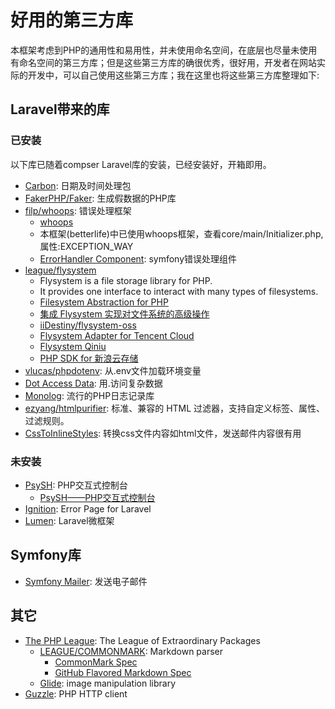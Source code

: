 # 好用的第三方库

本框架考虑到PHP的通用性和易用性，并未使用命名空间，在底层也尽量未使用有命名空间的第三方库；但是这些第三方库的确很优秀，很好用，开发者在网站实际的开发中，可以自己使用这些第三方库；我在这里也将这些第三方库整理如下:

## Laravel带来的库

### 已安装

以下库已随着compser Laravel库的安装，已经安装好，开箱即用。

- [Carbon](https://carbon.nesbot.com/docs/): 日期及时间处理包
- [FakerPHP/Faker](https://fakerphp.github.io/): 生成假数据的PHP库
- [filp/whoops](https://github.com/filp/whoops): 错误处理框架
  - [whoops](http://filp.github.io/whoops/)
  - 本框架(betterlife)中已使用whoops框架，查看core/main/Initializer.php, 属性:EXCEPTION_WAY
  - [ErrorHandler Component](https://github.com/symfony/symfony/tree/6.1/src/Symfony/Component/ErrorHandler): symfony错误处理组件
- [league/flysystem](https://flysystem.thephpleague.com/)
  - Flysystem is a file storage library for PHP. 
  - It provides one interface to interact with many types of filesystems.
  - [Filesystem Abstraction for PHP](https://github.com/thephpleague/flysystem)
  - [集成 Flysystem 实现对文件系统的高级操作](https://laravelacademy.org/post/8419.html)
  - [iiDestiny/flysystem-oss](https://github.com/iiDestiny/flysystem-oss)
  - [Flysystem Adapter for Tencent Cloud](https://github.com/freyo/flysystem-qcloud-cos-v5)
  - [Flysystem Qiniu](https://github.com/overtrue/flysystem-qiniu)
  - [PHP SDK for 新浪云存储](https://github.com/SinaCloudStorage/SinaCloudStorage-SDK-PHP)
- [vlucas/phpdotenv](https://github.com/vlucas/phpdotenv): 从.env文件加载环境变量
- [Dot Access Data](https://github.com/dflydev/dflydev-dot-access-data): 用.访问复杂数据
- [Monolog](https://seldaek.github.io/monolog/): 流行的PHP日志记录库
- [ezyang/htmlpurifier](https://github.com/ezyang/htmlpurifier): 标准、兼容的 HTML 过滤器，支持自定义标签、属性、过滤规则。
- [CssToInlineStyles](https://github.com/tijsverkoyen/CssToInlineStyles): 转换css文件内容如html文件，发送邮件内容很有用

### 未安装 

- [PsySH](https://psysh.org/): PHP交互式控制台
  - [PsySH——PHP交互式控制台](http://vergil.cn/archives/psysh)
- [Ignition](https://flareapp.io/ignition): Error Page for Laravel
- [Lumen](https://lumen.laravel.com/): Laravel微框架

## Symfony库

- [Symfony Mailer](https://symfony.com/doc/current/mailer.html): 发送电子邮件

## 其它

- [The PHP League](https://thephpleague.com/): The League of Extraordinary Packages
  - [LEAGUE/COMMONMARK](https://commonmark.thephpleague.com/): Markdown parser
    - [CommonMark Spec](https://spec.commonmark.org/)
    - [GitHub Flavored Markdown Spec](https://github.github.com/gfm/)
  - [Glide](https://glide.thephpleague.com/): image manipulation library 
- [Guzzle](https://github.com/guzzle/guzzle): PHP HTTP client
